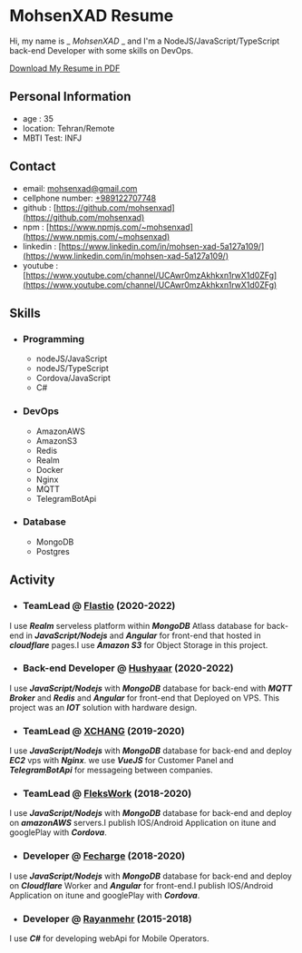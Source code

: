 # MohsenXAD Resume

Hi, my name is _ _MohsenXAD_ _ and I'm a NodeJS/JavaScript/TypeScript back-end Developer with some skills on DevOps.

[Download My Resume in PDF](MohsenXADResume.pdf)

## Personal Information

- age : 35
- location: Tehran/Remote
- MBTI Test: INFJ

## Contact

- email: [mohsenxad@gmail.com](mailto:mohsenxad@gmail.com)
- cellphone number: [+989122707748](tel:+989122707748)
- github : [https://github.com/mohsenxad](https://github.com/mohsenxad)
- npm : [https://www.npmjs.com/~mohsenxad](https://www.npmjs.com/~mohsenxad)
- linkedin : [https://www.linkedin.com/in/mohsen-xad-5a127a109/](https://www.linkedin.com/in/mohsen-xad-5a127a109/)
- youtube : [https://www.youtube.com/channel/UCAwr0mzAkhkxn1rwX1d0ZFg](https://www.youtube.com/channel/UCAwr0mzAkhkxn1rwX1d0ZFg)


## Skills

- ### Programming

  - nodeJS/JavaScript
  - nodeJS/TypeScript
  - Cordova/JavaScript
  - C#

- ### DevOps

  - AmazonAWS
  - AmazonS3
  - Redis
  - Realm
  - Docker
  - Nginx
  - MQTT
  - TelegramBotApi
 
- ### Database

  - MongoDB
  - Postgres



## Activity

- ### TeamLead @ [Flastio](https://flastio.com/) (2020-2022)

I use ***Realm*** serveless platform within ***MongoDB*** Atlass database for back-end in ***JavaScript/Nodejs*** and ***Angular*** for front-end that hosted in ***cloudflare*** pages.I use ***Amazon S3*** for Object Storage in this project.


- ### Back-end Developer @ [Hushyaar](https://hushyaar.ir) (2020-2022)

I use ***JavaScript/Nodejs*** with ***MongoDB*** database for back-end with ***MQTT Broker*** and ***Redis*** and ***Angular*** for front-end that Deployed on VPS.
This project was an ***IOT*** solution with hardware design.


- ### TeamLead @ [XCHANG](https://github.com/txchng/) (2019-2020)

I use ***JavaScript/Nodejs*** with ***MongoDB*** database for back-end and deploy ***EC2*** vps with ***Nginx***. we use ***VueJS*** for Customer Panel and ***TelegramBotApi*** for messageing between companies.


- ### TeamLead @ [FleksWork](https://flekswork.com/) (2018-2020)

I use ***JavaScript/Nodejs*** with ***MongoDB*** database for back-end and deploy on ***amazonAWS*** servers.I publish IOS/Android Application on itune and googlePlay with ***Cordova***.


- ### Developer @ [Fecharge](https://fecharge.ir) (2018-2020)

I use ***JavaScript/Nodejs*** with ***MongoDB*** database for back-end and deploy on ***Cloudflare*** Worker and ***Angular*** for front-end.I publish IOS/Android Application on itune and googlePlay with ***Cordova***.


- ### Developer @ [Rayanmehr](https://www.rayanmehr.co.ir/) (2015-2018)

I use ***C#*** for developing webApi for Mobile Operators.
